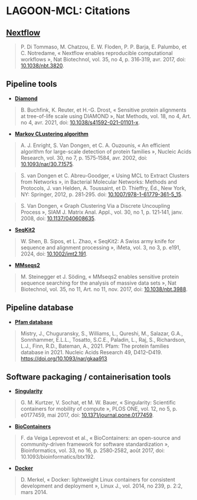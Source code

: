 # LAGOON-MCL: Citations

## [Nextflow](https://www.nextflow.io/)

> P. Di Tommaso, M. Chatzou, E. W. Floden, P. P. Barja, E. Palumbo, et C. Notredame, « Nextflow enables reproducible computational workflows », Nat Biotechnol, vol. 35, no 4, p. 316‑319, avr. 2017, doi: [10.1038/nbt.3820](https://doi.org/10.1038/nbt.3820).

## Pipeline tools

* [**Diamond**](https://github.com/bbuchfink/diamond)

> B. Buchfink, K. Reuter, et H.-G. Drost, « Sensitive protein alignments at tree-of-life scale using DIAMOND », Nat Methods, vol. 18, no 4, Art. no 4, avr. 2021, doi: [10.1038/s41592-021-01101-x](https://doi.org/10.1038/s41592-021-01101-x).

* [**Markov CLustering algorithm**](https://micans.org/mcl/)

> A. J. Enright, S. Van Dongen, et C. A. Ouzounis, « An efficient algorithm for large-scale detection of protein families », Nucleic Acids Research, vol. 30, no 7, p. 1575‑1584, avr. 2002, doi: [10.1093/nar/30.7.1575](https://doi.org/10.1093/nar/30.7.1575).

> S. van Dongen et C. Abreu-Goodger, « Using MCL to Extract Clusters from Networks », in Bacterial Molecular Networks: Methods and Protocols, J. van Helden, A. Toussaint, et D. Thieffry, Éd., New York, NY: Springer, 2012, p. 281‑295. doi: [10.1007/978-1-61779-361-5_15](https://doi.org/10.1007/978-1-61779-361-5_15).

> S. Van Dongen, « Graph Clustering Via a Discrete Uncoupling Process », SIAM J. Matrix Anal. Appl., vol. 30, no 1, p. 121‑141, janv. 2008, doi: [10.1137/040608635](https://doi.org/10.1137/040608635).

* [**SeqKit2**](https://bioinf.shenwei.me/seqkit/)

> W. Shen, B. Sipos, et L. Zhao, « SeqKit2: A Swiss army knife for sequence and alignment processing », iMeta, vol. 3, no 3, p. e191, 2024, doi: [10.1002/imt2.191](https://doi.org/10.1002/imt2.191).

* [**MMseqs2**](https://github.com/soedinglab/MMseqs2)

> M. Steinegger et J. Söding, « MMseqs2 enables sensitive protein sequence searching for the analysis of massive data sets », Nat Biotechnol, vol. 35, no 11, Art. no 11, nov. 2017, doi: [10.1038/nbt.3988](https://doi.org/10.1038/nbt.3988).

## Pipeline database

* [**Pfam database**](http://pfam.xfam.org/)

> Mistry, J., Chuguransky, S., Williams, L., Qureshi, M., Salazar, G.A., Sonnhammer, E.L.L., Tosatto, S.C.E., Paladin, L., Raj, S., Richardson, L.J., Finn, R.D., Bateman, A., 2021. Pfam: The protein families database in 2021. Nucleic Acids Research 49, D412–D419. https://doi.org/10.1093/nar/gkaa913

## Software packaging / containerisation tools

* [**Singularity**](https://sylabs.io/singularity/)

> G. M. Kurtzer, V. Sochat, et M. W. Bauer, « Singularity: Scientific containers for mobility of compute », PLOS ONE, vol. 12, no 5, p. e0177459, mai 2017, doi: [10.1371/journal.pone.0177459](https://doi.org/10.1371/journal.pone.0177459).

* [**BioContainers**](https://biocontainers.pro/)

> F. da Veiga Leprevost et al., « BioContainers: an open-source and community-driven framework for software standardization », Bioinformatics, vol. 33, no 16, p. 2580‑2582, août 2017, doi: 10.1093/bioinformatics/btx192.

* [**Docker**](https://www.docker.com/)

> D. Merkel, « Docker: lightweight Linux containers for consistent development and deployment », Linux J., vol. 2014, no 239, p. 2:2, mars 2014.
